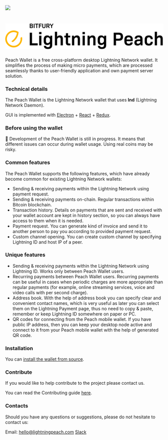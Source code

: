 <img src="https://circleci.com/gh/LightningPeach/lightning-peach-wallet/tree/master.svg?style=svg">

<h1 align="center">
  <img src="docs/peach_logo.png" alt="peach logo" />
</h1>

Peach Wallet is a free cross-platform desktop Lightning Network wallet. It simplifies the process of making micro payments, which are processed seamlessly thanks to user-friendly application and own payment server solution.

### Technical details
The Peach Wallet is the Lightning Network wallet that uses **lnd** (Lightning Network Daemon). 

GUI is implemented with [Electron](https://electronjs.org) + [React](https://reactjs.org) + [Redux](https://github.com/reactjs/redux).

### Before using the wallet

:construction: Development of the Peach Wallet is still in progress. It means that different issues can occur during wallet usage. Using real coins may be risky.

### Common features
The Peach Wallet supports the following features, which have already become common for existing Lightning Network wallets:

- Sending & receiving payments within the Lightning Network using payment request.
- Sending & receiving payments on-chain. Regular transactions within Bitcoin blockchain.
- Transaction history. Details on payments that are sent and received with your wallet account are kept in history section, so you can always have access to them when it is needed. 
- Payment request. You can generate kind of invoice and send it to another person to pay you according to provided payment request.
- Custom channel opening. You can create custom channel by specifying Lightning ID and host IP of a peer.

### Unique features
- Sending & receiving payments within the Lightning Network using Lightning ID. Works only between Peach Wallet users.
- Recurring payments between Peach Wallet users. Recurring payments can be useful in cases when periodic charges are more appropriate than regular payments (for example, online streaming services, voice and video calls with per second charge).
- Address book. With the help of address book you can specify clear and convenient contact names, which is very useful as later you can select them on the Lightning Payment page, thus no need to copy & paste, remember or keep Lightning ID somewhere on paper or PC.
- QR codes for connecting from the Peach mobile wallet. If you have public IP address, then you can keep your desktop node active and connect to it from your Peach mobile wallet with the help of generated QR code.

### Installation
You can [install the wallet from source](docs/installation.md).

### Contribute

If you would like to help contribute to the project please contact us.

You can read the Contributing guide [here](CONTRIBUTING.md). 

### Contacts

Should you have any questions or suggestions, please do not hesitate to contact us:

Email: hello@lightningpeach.com
[Slack](https://join.slack.com/t/lightningpeach/shared_invite/enQtMzk2MTA1NjYyODQ4LTU2ZDYwMjZkYWNiMDhlOWIzN2RmNGE1MGE4Nzk2Yzk4YzU5MWJmMWJmMmYxZjA5N2MzNDI0YzgyZDYwMDc0YTg)

